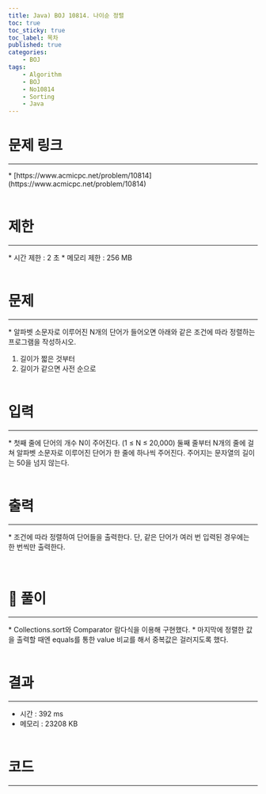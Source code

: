 ```yaml
---
title: Java) BOJ 10814. 나이순 정렬
toc: true
toc_sticky: true
toc_label: 목차
published: true
categories:
    - BOJ
tags:
    - Algorithm
    - BOJ
    - No10814
    - Sorting
    - Java
---
```


# 문제 링크
<hr>
* [https://www.acmicpc.net/problem/10814](https://www.acmicpc.net/problem/10814)<br><br>
 
# 제한
<hr>
* 시간 제한 : 2 초
* 메모리 제한 : 256 MB<br><br>

# 문제
<hr>
* 알파벳 소문자로 이루어진 N개의 단어가 들어오면 아래와 같은 조건에 따라 정렬하는 프로그램을 작성하시오.

1. 길이가 짧은 것부터
2. 길이가 같으면 사전 순으로<br><br>

# 입력
<hr>
* 첫째 줄에 단어의 개수 N이 주어진다. (1 ≤ N ≤ 20,000) 둘째 줄부터 N개의 줄에 걸쳐 알파벳 소문자로 이루어진 단어가 한 줄에 하나씩 주어진다. 주어지는 문자열의 길이는 50을 넘지 않는다.<br><br>

# 출력
<hr>
* 조건에 따라 정렬하여 단어들을 출력한다. 단, 같은 단어가 여러 번 입력된 경우에는 한 번씩만 출력한다.<br><br><br>

# 👀 풀이
<hr>
* Collections.sort와 Comparator 람다식을 이용해 구현했다.
* 마지막에 정렬한 값을 출력할 때엔 equals를 통한 value 비교를 해서 중복값은 걸러지도록 했다.<br><br>
 
# 결과 
<hr>

 * 시간 : 392 ms
 * 메모리 : 23208 KB<br><br>
 
# 코드
<hr>

<script src="https://gist.github.com/miro7923/978be8ad9674667c38e12894cd1c7144.js"></script>
